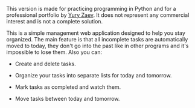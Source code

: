 This version is made for practicing programming in Python and for a professional portfolio
by <a href="https://github.com/jzaev" target="_blank">Yury Zaev</a>. It does not represent any commercial interest and
is not a complete solution.

This is a simple management web application designed to help you stay organized. The main feature is that all incomplete tasks are automatically moved to today, they don't go into the past like in other programs and it's impossible to lose them. Also you can:

* Create and delete tasks. 

* Organize your tasks into separate lists for today and tomorrow.

* Mark tasks as completed and watch them.

* Move tasks between today and tomorrow.